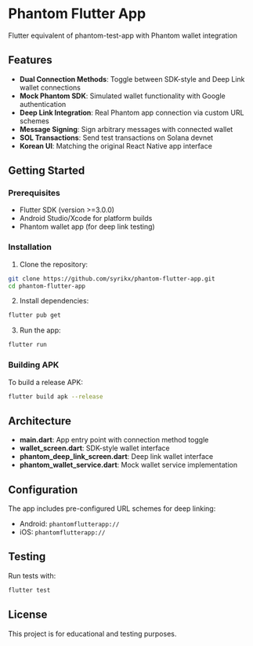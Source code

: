 # Phantom Flutter App

Flutter equivalent of phantom-test-app with Phantom wallet integration

## Features

- **Dual Connection Methods**: Toggle between SDK-style and Deep Link wallet connections
- **Mock Phantom SDK**: Simulated wallet functionality with Google authentication
- **Deep Link Integration**: Real Phantom app connection via custom URL schemes
- **Message Signing**: Sign arbitrary messages with connected wallet
- **SOL Transactions**: Send test transactions on Solana devnet
- **Korean UI**: Matching the original React Native app interface

## Getting Started

### Prerequisites
- Flutter SDK (version >=3.0.0)
- Android Studio/Xcode for platform builds
- Phantom wallet app (for deep link testing)

### Installation

1. Clone the repository:
```bash
git clone https://github.com/syrikx/phantom-flutter-app.git
cd phantom-flutter-app
```

2. Install dependencies:
```bash
flutter pub get
```

3. Run the app:
```bash
flutter run
```

### Building APK

To build a release APK:
```bash
flutter build apk --release
```

## Architecture

- **main.dart**: App entry point with connection method toggle
- **wallet_screen.dart**: SDK-style wallet interface
- **phantom_deep_link_screen.dart**: Deep link wallet interface
- **phantom_wallet_service.dart**: Mock wallet service implementation

## Configuration

The app includes pre-configured URL schemes for deep linking:
- Android: `phantomflutterapp://`
- iOS: `phantomflutterapp://`

## Testing

Run tests with:
```bash
flutter test
```

## License

This project is for educational and testing purposes.
